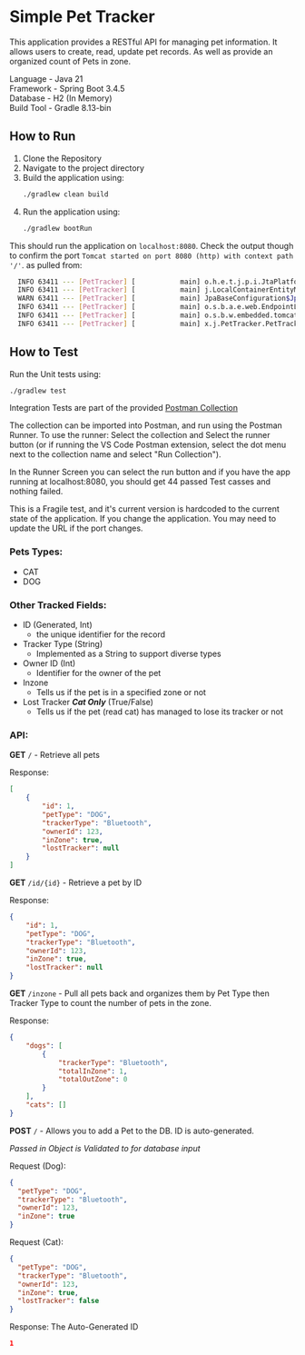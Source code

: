 # Simple Pet Tracker

This application provides a RESTful API for managing pet information. It allows users to create, read, update pet records. As well as provide an organized count of Pets in zone.

Language - Java 21  
Framework - Spring Boot 3.4.5  
Database - H2 (In Memory)  
Build Tool - Gradle 8.13-bin 

## How to Run
1. Clone the Repository
1. Navigate to the project directory
1. Build the application using:
   ```bash
   ./gradlew clean build
   ```
1. Run the application using:
   ```bash
   ./gradlew bootRun
   ```
   
This should run the application on `localhost:8080`. Check the output though to confirm the port `Tomcat started on port 8080 (http) with context path '/'`. as pulled from:

```bash
  INFO 63411 --- [PetTracker] [           main] o.h.e.t.j.p.i.JtaPlatformInitiator       : HHH000489: No JTA platform available (set 'hibernate.transaction.jta.platform' to enable JTA platform integration)
  INFO 63411 --- [PetTracker] [           main] j.LocalContainerEntityManagerFactoryBean : Initialized JPA EntityManagerFactory for persistence unit 'default'
  WARN 63411 --- [PetTracker] [           main] JpaBaseConfiguration$JpaWebConfiguration : spring.jpa.open-in-view is enabled by default. Therefore, database queries may be performed during view rendering. Explicitly configure spring.jpa.open-in-view to disable this warning
  INFO 63411 --- [PetTracker] [           main] o.s.b.a.e.web.EndpointLinksResolver      : Exposing 1 endpoint beneath base path '/actuator'
  INFO 63411 --- [PetTracker] [           main] o.s.b.w.embedded.tomcat.TomcatWebServer  : Tomcat started on port 8080 (http) with context path '/'
  INFO 63411 --- [PetTracker] [           main] x.j.PetTracker.PetTrackerApplication     : Started PetTrackerApplication in 1.998 seconds (process running for 2.319)
```

## How to Test
Run the Unit tests using:
   ```bash
   ./gradlew test
   ```
Integration Tests are part of the provided [Postman Collection](./PetTracker.postman_collection.json)

The collection can be imported into Postman, and run using the Postman Runner. To use the runner: Select the collection and Select the runner button (or if running the VS Code Postman extension, select the dot menu next to the collection name and select "Run Collection"). 

In the Runner Screen you can select the run button and if you have the app running at localhost:8080, you should get 44 passed Test casses and nothing failed. 

This is a Fragile test, and it's current version is hardcoded to the current state of the application. If you change the application. You may need to update the URL if the port changes. 

### Pets Types:
- CAT
- DOG

### Other Tracked Fields:
- ID (Generated, Int)
  - the unique identifier for the record
- Tracker Type (String)
  - Implemented as a String to support diverse types
- Owner ID (Int)
  - Identifier for the owner of the pet
- Inzone 
  - Tells us if the pet is in a specified zone or not
- Lost Tracker _**Cat Only**_ (True/False)
  - Tells us if the pet (read cat) has managed to lose its tracker or not


### API:
**GET** `/` - Retrieve all pets

Response:
```json
[
    {
        "id": 1,
        "petType": "DOG",
        "trackerType": "Bluetooth",
        "ownerId": 123,
        "inZone": true,
        "lostTracker": null
    }
]
```

**GET** `/id/{id}` - Retrieve a pet by ID

Response:
```json
{
    "id": 1,
    "petType": "DOG",
    "trackerType": "Bluetooth",
    "ownerId": 123,
    "inZone": true,
    "lostTracker": null
}
```

**GET** `/inzone` - Pull all pets back and organizes them by Pet Type then Tracker Type to count the number of pets in the zone. 

Response: 
```json
{
    "dogs": [
        {
            "trackerType": "Bluetooth",
            "totalInZone": 1,
            "totalOutZone": 0
        }
    ],
    "cats": []
}
```

**POST** `/` - Allows you to add a Pet to the DB. ID is auto-generated.

*Passed in Object is Validated to for database input*

Request (Dog):
```json
{
  "petType": "DOG",
  "trackerType": "Bluetooth",
  "ownerId": 123,
  "inZone": true
}
```

Request (Cat):
```json
{
  "petType": "DOG",
  "trackerType": "Bluetooth",
  "ownerId": 123,
  "inZone": true,
  "lostTracker": false
}
```

Response: The Auto-Generated ID
```json
1
```





